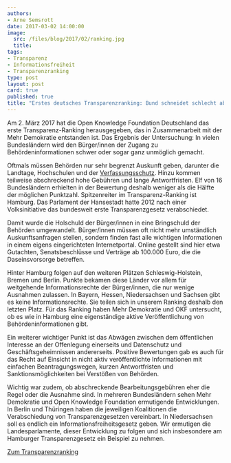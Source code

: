 ```yaml
---
authors: 
- Arne Semsrott
date: 2017-03-02 14:00:00
image:
  src: /files/blog/2017/02/ranking.jpg
  title: 
tags:
- Transparenz
- Informationsfreiheit
- Transparenzranking
type: post
layout: post
card: true
published: true
title: "Erstes deutsches Transparenzranking: Bund schneidet schlecht ab"
---
```


Am 2. März 2017 hat die Open Knowledge Foundation Deutschland das erste Transparenz-Ranking herausgegeben, das in Zusammenarbeit mit der Mehr Demokratie entstanden ist. Das Ergebnis der Untersuchung: In vielen Bundesländern wird den Bürger/innen der Zugang zu Behördeninformationen schwer oder sogar ganz unmöglich gemacht.

Oftmals müssen Behörden nur sehr begrenzt Auskunft geben, darunter die Landtage, Hochschulen und der [Verfassungsschutz](https://fragdenstaat.de/verfassungsschutz/). Hinzu kommen teilweise abschreckend hohe Gebühren und lange Antwortfristen. Elf von 16 Bundesländern erhielten in der Bewertung deshalb weniger als die Hälfte der möglichen Punktzahl. Spitzenreiter im Transparenz-Ranking ist Hamburg. Das Parlament der Hansestadt hatte 2012 nach einer Volksinitiative das bundesweit erste Transparenzgesetz verabschiedet.

Damit wurde die Holschuld der Bürger/innen in eine Bringschuld der Behörden umgewandelt. Bürger/innen müssen oft nicht mehr umständlich Auskunftsanfragen stellen, sondern finden fast alle wichtigen Informationen in einem eigens eingerichteten Internetportal. Online gestellt sind hier etwa Gutachten, Senatsbeschlüsse und Verträge ab 100.000 Euro, die die Daseinsvorsorge betreffen.

Hinter Hamburg folgen auf den weiteren Plätzen Schleswig-Holstein, Bremen und Berlin. Punkte bekamen diese Länder vor allem für weitgehende Informationsrechte der Bürger/innen, die nur wenige Ausnahmen zulassen. In Bayern, Hessen, Niedersachsen und Sachsen gibt es keine Informationsrechte. Sie teilen sich in unserem Ranking deshalb den letzten Platz. Für das Ranking haben Mehr Demokratie und OKF untersucht, ob es wie in Hamburg eine eigenständige aktive Veröffentlichung von Behördeninformationen gibt.

Ein weiterer wichtiger Punkt ist das Abwägen zwischen dem öffentlichen Interesse an der Offenlegung einerseits und Datenschutz und Geschäftsgeheimnissen andererseits. Positive Bewertungen gab es auch für das Recht auf Einsicht in nicht aktiv veröffentlichte Informationen mit einfachen Beantragungswegen, kurzen Antwortfristen und Sanktionsmöglichkeiten bei Verstößen von Behörden.

Wichtig war zudem, ob abschreckende Bearbeitungsgebühren eher die Regel oder die Ausnahme sind. In mehreren Bundesländern sehen Mehr Demokratie und Open Knowledge Foundation ermutigende Entwicklungen. In Berlin und Thüringen haben die jeweiligen Koalitionen die Verabschiedung von Transparenzgesetzen vereinbart. In Niedersachsen soll es endlich ein Informationsfreiheitsgesetz geben. Wir ermutigen die Landesparlamente, dieser Entwicklung zu folgen und sich insbesondere am Hamburger Transparenzgesetz ein Beispiel zu nehmen.  

[Zum Transparenzranking](https://transparenzranking.de/)
